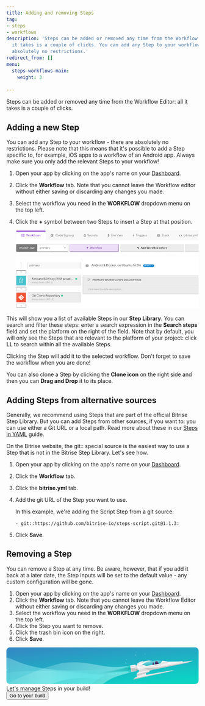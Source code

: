 ```yaml
---
title: Adding and removing Steps
tag:
- steps
- workflows
description: 'Steps can be added or removed any time from the Workflow Editor: all
  it takes is a couple of clicks. You can add any Step to your workflow - there are
  absolutely no restrictions.'
redirect_from: []
menu:
  steps-workflows-main:
    weight: 3

---
```

Steps can be added or removed any time from the Workflow Editor: all it takes is a couple of clicks.

## Adding a new Step

You can add any Step to your workflow - there are absolutely no restrictions. Please note that this means that it's possible to add a Step specific to, for example, iOS apps to a workflow of an Android app. Always make sure you only add the relevant Steps to your workflow!

1. Open your app by clicking on the app's name on your [Dashboard](https://app.bitrise.io/dashboard).
2. Click the **Workflow** tab. Note that you cannot leave the Workflow editor without either saving or discarding any changes you made.
3. Select the workflow you need in the **WORKFLOW** dropdown menu on the top left.
4. Click the **+** symbol between two Steps to insert a Step at that position.

   ![Adding a step](/img/adding-step-1.png)

This will show you a list of available Steps in our **Step Library**.
You can search and filter these steps: enter a search expression in the **Search steps** field and set the platform on the right of the field. Note that by default, you will only see the Steps that are relevant to the platform of your project: click **LL** to search within all the available Steps.

Clicking the Step will add it to the selected workflow. Don't forget to save the workflow when you are done!

You can also clone a Step by clicking the **Clone icon** on the right side and then you can **Drag and Drop** it to its place.

## Adding Steps from alternative sources 

Generally, we recommend using Steps that are part of the official Bitrise Step Library. But you can add Steps from other sources, if you want to: you can use either a Git URL or a local path. Read more about these in our [Steps in YAML](/bitrise-cli/steps/#special-step-sources) guide. 

On the Bitrise website, the git:: special source is the easiest way to use a Step that is not in the Bitrise Step Library. Let's see how.

1. Open your app by clicking on the app's name on your [Dashboard](https://app.bitrise.io/dashboard).
2. Click the **Workflow** tab.
3. Click the **bitrise.yml** tab. 
4. Add the git URL of the Step you want to use. 

   In this example, we're adding the Script Step from a git source:
   ```
   - git::https://github.com/bitrise-io/steps-script.git@1.1.3:
   ```
5. Click **Save**.

## Removing a Step

You can remove a Step at any time. Be aware, however, that if you add it back at a later date, the Step inputs will be set to the default value - any custom configuration will be gone.

1. Open your app by clicking on the app's name on your [Dashboard](https://app.bitrise.io/dashboard).
2. Click the **Workflow** tab. Note that you cannot leave the Workflow Editor without either saving or discarding any changes you made.
3. Select the workflow you need in the **WORKFLOW** dropdown menu on the top left.
4. Click the Step you want to remove.
5. Click the trash bin icon on the right.
6. Click **Save**.

<div class="banner">
<img src="/assets/images/banner-bg-888x170.png" style="border: none;">
<div class="deploy-text">Let's manage Steps in your build!</div>
<a target="_blank" href="https://app.bitrise.io/dashboard/builds"><button class="button">Go to your build</button></a>
</div>